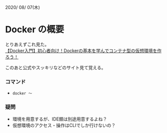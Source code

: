 2020/ 08/ 07(木)
# Docker の概要

とりあえずこれ見た。  
[【Docker入門】初心者向け！Dockerの基本を学んでコンテナ型の仮想環境を作ろう！](https://www.youtube.com/watch?v=B5tSZr_QqXw)  

このあと公式やスッキリなどのサイト見て覚える。

### コマンド
* `docker ～`

### 疑問
* 環境を用意するが、IDE類は別途用意するよね？  
* 仮想環境のアクセス・操作はCLIでしか行けないの？  
